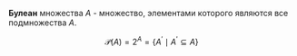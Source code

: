 **Булеан** множества $A$ - множество, элементами которого являются все подмножества $A$.

$$\mathcal P(A) = 2^A = \{A^\prime \mid A^\prime \subseteq A\}$$